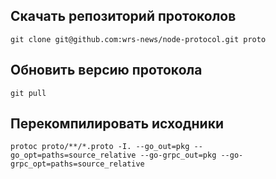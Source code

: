 ## Скачать репозиторий протоколов

```
git clone git@github.com:wrs-news/node-protocol.git proto
```

## Обновить версию протокола

```
git pull
```

## Перекомпилировать исходники

```
protoc proto/**/*.proto -I. --go_out=pkg --go_opt=paths=source_relative --go-grpc_out=pkg --go-grpc_opt=paths=source_relative
```